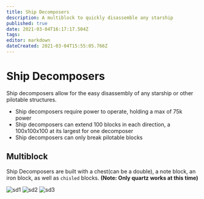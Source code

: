 ```yaml
---
title: Ship Decomposers
description: A multiblock to quickly disassemble any starship
published: true
date: 2021-03-04T16:17:17.504Z
tags: 
editor: markdown
dateCreated: 2021-03-04T15:55:05.766Z
---
```


# Ship Decomposers

Ship decomposers allow for the easy disassembly of any starship or other pilotable structures.
- Ship decomposers require power to operate, holding a max of 75k power
- Ship decomposers can extend 100 blocks in each direction, a 100x100x100 at its largest for one decomposer
- Ship decomposers can only break pilotable blocks

## Multiblock

Ship Decomposers are built with a chest(can be a double), a note block, an iron block, as well as `chisled` blocks. **(Note: Only quartz works at this time)** 


![sd1]
![sd2]
![sd3]

[sd1]: https://imgur.com/m3BowNJ.png
[sd2]: https://imgur.com/v8yVFnM.png
[sd3]: https://imgur.com/wJsl8Ov.png
